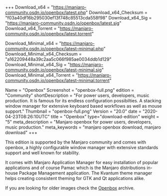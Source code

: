 +++
Download_x64 = "https://manjaro-community.osdn.io/openbox/latest.php"
Download_x64_Checksum = "f03a40df16b295030ef13f748c85513cda558f98"
Download_x64_Sig = "https://manjaro-community.osdn.io/openbox/latest.sig"
Download_x64_Torrent = "https://manjaro-community.osdn.io/openbox/latest.torrent"

Download_Minimal_x64 = "https://manjaro-community.osdn.io/openbox/latest-minimal.php"
Download_Minimal_x64_Checksum = "a162209448a39c2aa5c066f985ae0034ddb1d129"
Download_Minimal_x64_Sig = "https://manjaro-community.osdn.io/openbox/latest-minimal.sig"
Download_Minimal_x64_Torrent = "https://manjaro-community.osdn.io/openbox/latest-minimal.torrent"

Name = "Openbox"
Screenshot = "openbox-full.png"
edition = "Community"
shortDescription = "For power users, developers, music production. It is famous for its endless configuration possibilties. A stacking window manager for extensive keyboard based workflows as well as mouse support."
Thumbnail = "openbox-full.png"
Version = "20.0"
date = "2020-04-23T08:26:10UTC"
title = "Openbox"
type="download-edition"
weight = "5"
meta_description = "Manjaro openbox for power users, developers, music production."
meta_keywords = "manjaro openbox download, manjaro download"
+++

This edition is supported by the Manjaro community and comes with openbox, a highly configurable window manager with extensive standards support and well known for stability.

It comes with Manjaro Application Manager for easy installation of popular applications and of course Pamac which is the Manjaro distributions in-house Package Management application. The Kvantum theme manager helps creating consistent theming for GTK and Qt applications alike.

If you are looking for older images check the [Openbox](https://osdn.net/projects/manjaro-archive/storage/openbox/) archive.

